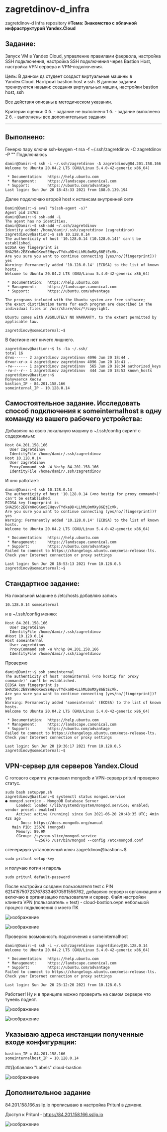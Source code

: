 # zagretdinov-d_infra
zagretdinov-d Infra repository
#**Тема: Знакомство с облачной инфраструктурой Yandex.Cloud**

## **Задание:**
Запуск VM в Yandex Cloud, управление правилами фаервола, настройка SSH подключения, настройка SSH подключения через Bastion Host, настройка VPN сервера и VPN-подключения.

Цель:
В данном дз студент создаст виртуальные машины в Yandex.Cloud. Настроит bastion host и ssh. В данном задании тренируются навыки: создания виртуальных машин, настройки bastion host, ssh

Все действия описаны в методическом указании.

Критерии оценки:
0 б. - задание не выполнено 1 б. - задание выполнено 2 б. - выполнены все дополнительные задания

---

## **Выполнено:**
Генерю пару ключи ssh-keygen -t rsa -f ~/.ssh/zagretdinov -C zagretdinov -P ""
Подключаюсь
```
damir@Damir:~$ ssh -i ~/.ssh/zagretdinov -A zagretdinov@84.201.158.166
Welcome to Ubuntu 20.04.2 LTS (GNU/Linux 5.4.0-42-generic x86_64)

 * Documentation:  https://help.ubuntu.com
 * Management:     https://landscape.canonical.com
 * Support:        https://ubuntu.com/advantage
Last login: Sun Jun 20 18:43:33 2021 from 188.0.139.194

```
Далее подключаю второй host к истансам внутренней сети
```
Damir@Damir:~$ eval "$(ssh-agent -s)"
Agent pid 24762
damir@Damir:~$ ssh-add -L
The agent has no identities.
damir@Damir:~$ ssh-add ~/.ssh/zagretdinov
Identity added: /home/damir/.ssh/zagretdinov (zagretdinov)
zagretdinov@bastion:~$ ssh 10.128.0.14
The authenticity of host '10.128.0.14 (10.128.0.14)' can't be established.
ECDSA key fingerprint is SHA256:2E8YmHoGKeoSEHqvvTYdka9D+LLhML0mMXy86EtEcVk.
Are you sure you want to continue connecting (yes/no/[fingerprint])? yes
Warning: Permanently added '10.128.0.14' (ECDSA) to the list of known hosts.
Welcome to Ubuntu 20.04.2 LTS (GNU/Linux 5.4.0-42-generic x86_64)

 * Documentation:  https://help.ubuntu.com
 * Management:     https://landscape.canonical.com
 * Support:        https://ubuntu.com/advantage

The programs included with the Ubuntu system are free software;
the exact distribution terms for each program are described in the
individual files in /usr/share/doc/*/copyright.

Ubuntu comes with ABSOLUTELY NO WARRANTY, to the extent permitted by
applicable law.

zagretdinov@someinternal:~$ 

```
В бастионе нет ничего лишнего.
```
zagretdinov@bastion:~$ ls -la ~/.ssh/
total 16
drwx------ 2 zagretdinov zagretdinov 4096 Jun 20 18:44 .
drwxr-xr-x 4 zagretdinov zagretdinov 4096 Jun 20 18:41 ..
-rw------- 1 zagretdinov zagretdinov  565 Jun 20 18:34 authorized_keys
-rw-r--r-- 1 zagretdinov zagretdinov  444 Jun 20 18:53 known_hosts
zagretdinov@bastion:~$ 
Получается Хосты
bastion_IP - 84.201.158.166
someinternal_IP - 10.128.0.14
```

## Самостоятельное задание. Исследовать способ подключения к someinternalhost в одну команду из вашего рабочего устройства:


Добавляю на свою локальную машину в ~/.ssh/config cкрипт с содержимым:
```
Host 84.201.158.166
  User zagretdinov
  IdentityFile /home/damir/.ssh/zagretdinov
Host 10.128.0.14
  User zagretdinov
  ProxyCommand ssh -W %h:%p 84.201.158.166
  IdentityFile /home/damir/.ssh/zagretdinov

```

И оно работает:
```
damir@Damir:~$ ssh 10.128.0.14
The authenticity of host '10.128.0.14 (<no hostip for proxy command>)' can't be established.
ECDSA key fingerprint is SHA256:2E8YmHoGKeoSEHqvvTYdka9D+LLhML0mMXy86EtEcVk.
Are you sure you want to continue connecting (yes/no/[fingerprint])? yes
Warning: Permanently added '10.128.0.14' (ECDSA) to the list of known hosts.
Welcome to Ubuntu 20.04.2 LTS (GNU/Linux 5.4.0-42-generic x86_64)

 * Documentation:  https://help.ubuntu.com
 * Management:     https://landscape.canonical.com
 * Support:        https://ubuntu.com/advantage
Failed to connect to https://changelogs.ubuntu.com/meta-release-lts. Check your Internet connection or proxy settings

Last login: Sun Jun 20 18:53:13 2021 from 10.128.0.5
zagretdinov@someinternal:~$

```
## Стандартное задание:

На локальной машине в /etc/hosts добавляю запись
```
10.128.0.14 someinternal

```

и в ~/.ssh/config меняю:
```
Host 84.201.158.166
  User zagretdinov
  IdentityFile /home/damir/.ssh/zagretdinov
#Host 10.128.0.14
Host someinternal
  User zagretdinov
  ProxyCommand ssh -W %h:%p 84.201.158.166
  IdentityFile /home/damir/.ssh/zagretdinov

```
Проверяю

```
damir@Damir:~$ ssh someinternal
The authenticity of host 'someinternal (<no hostip for proxy command>)' can't be established.
ECDSA key fingerprint is SHA256:2E8YmHoGKeoSEHqvvTYdka9D+LLhML0mMXy86EtEcVk.
Are you sure you want to continue connecting (yes/no/[fingerprint])? yes
Warning: Permanently added 'someinternal' (ECDSA) to the list of known hosts.
Welcome to Ubuntu 20.04.2 LTS (GNU/Linux 5.4.0-42-generic x86_64)

 * Documentation:  https://help.ubuntu.com
 * Management:     https://landscape.canonical.com
 * Support:        https://ubuntu.com/advantage
Failed to connect to https://changelogs.ubuntu.com/meta-release-lts. Check your Internet connection or proxy settings

Last login: Sun Jun 20 19:36:17 2021 from 10.128.0.5
zagretdinov@someinternal:~$

```
## VPN-сервер для серверов Yandex.Cloud
С готового скрипта установил mongodb и VPN-cервер pritunl проверяю статус. 
``` 
sudo bash setupvpn.sh
zagretdinov@bastion:~$ systemctl status mongod.service
● mongod.service - MongoDB Database Server
     Loaded: loaded (/lib/systemd/system/mongod.service; enabled; vendor preset: enabled)
     Active: active (running) since Sun 2021-06-20 20:48:35 UTC; 4min 42s ago
       Docs: https://docs.mongodb.org/manual
   Main PID: 25676 (mongod)
     Memory: 89.9M
     CGroup: /system.slice/mongod.service
             └─25676 /usr/bin/mongod --config /etc/mongod.conf

```
сгенерирую установочный ключ zagretdinov@bastion:~$ 
```
sudo pritunl setup-key
```
и получаю логин и пароль
```
sudo pritunl default-password
```
После настройки создаем пользователя test с PIN 6214157507237678334670591556762, 
добавляю сервер и организацию и включаю в организацию пользователя и сервер.
Файл настройки клиента VPN (пользователь = test) - cloud-bostion.ovpn
небольшой процесс подключения с моего ПК 

![изображение](https://user-images.githubusercontent.com/85208391/122694286-b592fd00-d25e-11eb-809e-97ba0f9ae645.png)



![изображение](https://user-images.githubusercontent.com/85208391/122691014-cfc4df00-d24e-11eb-9324-0c73f3a8d596.png)


Проверяю возможность подключения к someinternalhost
```
damir@Damir:~$ ssh -i ~/.ssh/zagretdinov zagretdinov@10.128.0.14
Welcome to Ubuntu 20.04.2 LTS (GNU/Linux 5.4.0-42-generic x86_64)

 * Documentation:  https://help.ubuntu.com
 * Management:     https://landscape.canonical.com
 * Support:        https://ubuntu.com/advantage
Failed to connect to https://changelogs.ubuntu.com/meta-release-lts. Check your Internet connection or proxy settings

Last login: Sun Jun 20 23:12:20 2021 from 10.128.0.5
```
Работает!
Ну и в принципе можно проверить на самом сервере что тунель поднят.

![изображение](https://user-images.githubusercontent.com/85208391/122691342-e4a27200-d250-11eb-8b62-8a89153706c2.png)

![изображение](https://user-images.githubusercontent.com/85208391/122694207-782e6f80-d25e-11eb-9e37-4fef8593c104.png)


## Указываю адреса инстанции полученные входе конфигурации:

```
bastion_IP = 84.201.158.166
someinternalhost_IP = 10.128.0.14
```
##Добавляю "Labels" cloud-bastion

![изображение](https://user-images.githubusercontent.com/85208391/122870796-f585dd00-d34f-11eb-874e-f4ecfe30cd72.png)

## Дополнительное задание
84.201.158.166.sslip.io прописываю в настройка Pritunl в домене.

Доступ к Pritunl - https://84.201.158.166.sslip.io

![изображение](https://user-images.githubusercontent.com/85208391/122691465-a5c0ec00-d251-11eb-87a7-fb9781b3c214.png)









